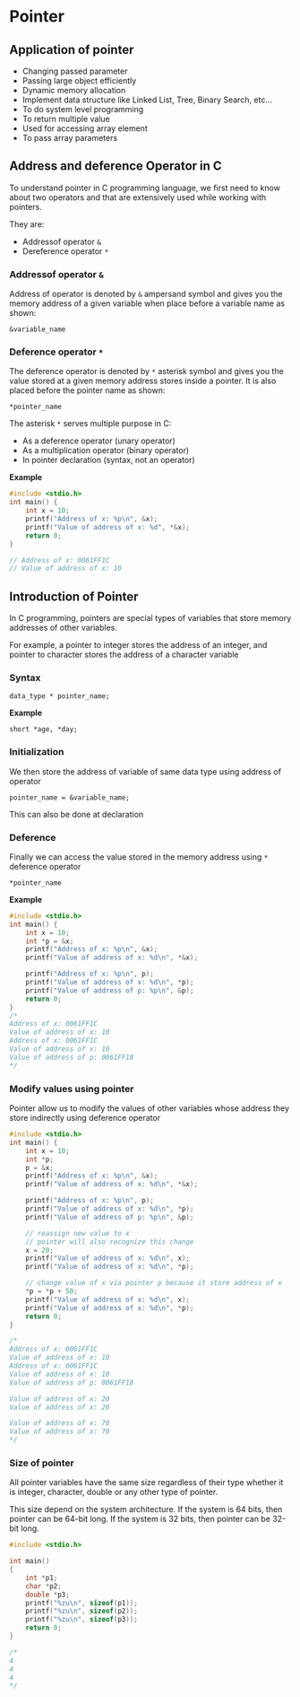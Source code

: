 # Pointer

## Application of pointer

* Changing passed parameter
* Passing large object efficiently
* Dynamic memory allocation
* Implement data structure like Linked List, Tree, Binary Search, etc...
* To do system level programming
* To return multiple value
* Used for accessing array element
* To pass array parameters

## Address and deference Operator in C

To understand pointer in C programming language, we first need to know about two operators and that are extensively used while working with pointers.

They are:

* Addressof operator `&`
* Dereference operator `*`

### Addressof operator `&`

Address of operator is denoted by `&` ampersand symbol and gives you the memory address of a given variable when place before a variable name as shown:

`&variable_name`

### Deference operator `*`

The deference operator is denoted by `*` asterisk symbol and gives you the value stored at a given memory address stores inside a pointer. It is also placed before the pointer name as shown:

`*pointer_name`

The asterisk `*` serves multiple purpose in C:

* As a deference operator (unary operator)
* As a multiplication operator (binary operator)
* In pointer declaration (syntax, not an operator)

**Example**

```c
#include <stdio.h>
int main() {
    int x = 10;
    printf("Address of x: %p\n", &x);
    printf("Value of address of x: %d", *&x);
    return 0;
}

// Address of x: 0061FF1C
// Value of address of x: 10
```

## Introduction of Pointer

In C programming, pointers are special types of variables that store memory addresses of other variables.

For example, a pointer to integer stores the address of an integer, and pointer to character stores the address of a character variable

### **Syntax**

`data_type * pointer_name;`

**Example**

`short *age, *day;`

### **Initialization**

We then store the address of variable of same data type using address of operator

`pointer_name = &variable_name;`

This can also be done at declaration

### Deference

Finally we can access the value stored in the memory address using `*` deference operator

`*pointer_name`

**Example**

```c
#include <stdio.h>
int main() {
    int x = 10;
    int *p = &x;
    printf("Address of x: %p\n", &x);
    printf("Value of address of x: %d\n", *&x);

    printf("Address of x: %p\n", p);
    printf("Value of address of x: %d\n", *p);
    printf("Value of address of p: %p\n", &p);
    return 0;
}
/*
Address of x: 0061FF1C
Value of address of x: 10
Address of x: 0061FF1C
Value of address of x: 10
Value of address of p: 0061FF18
*/

```

### Modify values using  pointer

Pointer allow us to modify the values of other variables whose address they store indirectly using deference operator

```c
#include <stdio.h>
int main() {
    int x = 10;
    int *p;
    p = &x;
    printf("Address of x: %p\n", &x);
    printf("Value of address of x: %d\n", *&x);

    printf("Address of x: %p\n", p);
    printf("Value of address of x: %d\n", *p);
    printf("Value of address of p: %p\n", &p);

    // reassign new value to x
    // pointer will also recognize this change
    x = 20;
    printf("Value of address of x: %d\n", x);
    printf("Value of address of x: %d\n", *p);

    // change value of x via pointer p because it store address of x
    *p = *p + 50;
    printf("Value of address of x: %d\n", x);
    printf("Value of address of x: %d\n", *p);
    return 0;
}

/*
Address of x: 0061FF1C
Value of address of x: 10
Address of x: 0061FF1C
Value of address of x: 10
Value of address of p: 0061FF18

Value of address of x: 20
Value of address of x: 20

Value of address of x: 70
Value of address of x: 70
*/
```

### Size of pointer

All pointer variables have the same size regardless of their type whether it is integer, character, double or any other type of pointer.

This size depend on the system architecture. If the system is 64 bits, then pointer can be 64-bit long. If the system is 32 bits, then pointer can be 32-bit long.

```c
#include <stdio.h>

int main()
{
    int *p1;
    char *p2;
    double *p3;
    printf("%zu\n", sizeof(p1));
    printf("%zu\n", sizeof(p2));
    printf("%zu\n", sizeof(p3));
    return 0;
}

/*
4
4
4
*/
```

